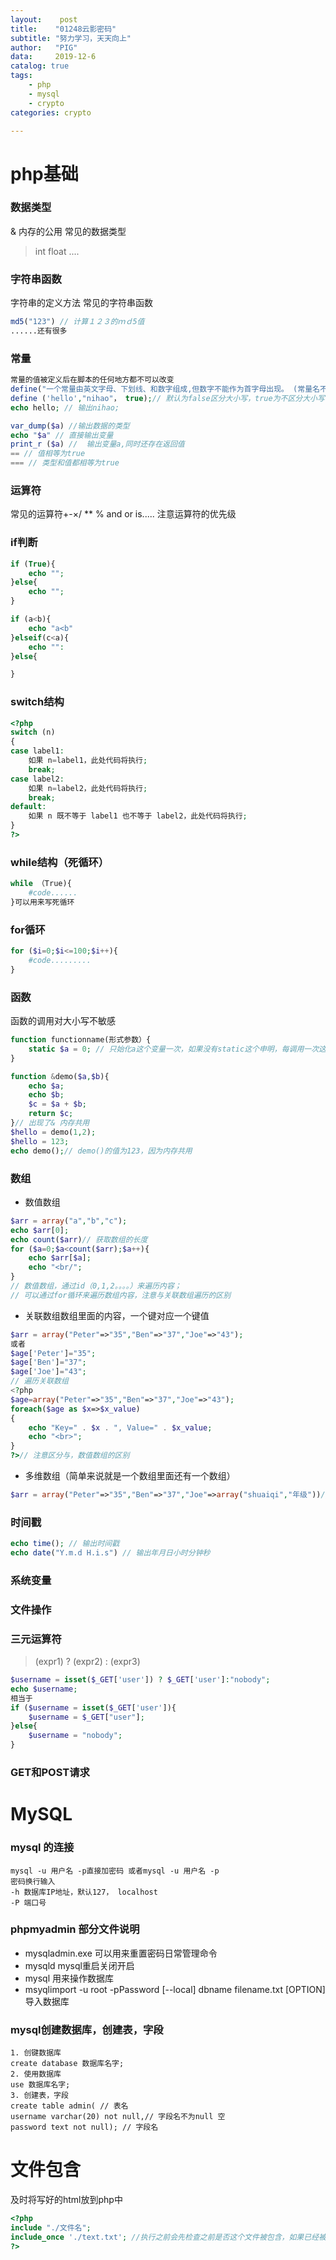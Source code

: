 ```yaml
---
layout:    post
title:    "01248云影密码"
subtitle: "努力学习，天天向上"
author:   "PIG"
data:     2019-12-6
catalog: true
tags:
    - php
    - mysql
    - crypto
categories: crypto

---
```



# php基础
### 数据类型
& 内存的公用
常见的数据类型
> int 
> float
> ....
### 字符串函数
字符串的定义方法
常见的字符串函数

```php
md5("123") // 计算１２３的ｍｄ5值
......还有很多

```
### 常量

```php
常量的值被定义后在脚本的任何地方都不可以改变
define("一个常量由英文字母、下划线、和数字组成,但数字不能作为首字母出现。 (常量名不需要加 $ 修饰符)")
define ('hello',"nihao"， true);// 默认为false区分大小写，true为不区分大小写
echo hello; // 输出nihao;

```

```php
var_dump($a) //输出数据的类型
echo "$a" // 直接输出变量
print_r ($a) //  输出变量a,同时还存在返回值
== // 值相等为true
=== // 类型和值都相等为true

```
### 运算符
常见的运算符+-×/ ** % and or is.....
注意运算符的优先级
### if判断

```php
if (True){
    echo "";
}else{
    echo "";
}

```

```php
if (a<b){
    echo "a<b"
}elseif(c<a){
    echo "":
}else{

}

```
### switch结构
```php
<?php
switch (n)
{
case label1:
    如果 n=label1，此处代码将执行;
    break;
case label2:
    如果 n=label2，此处代码将执行;
    break;
default:
    如果 n 既不等于 label1 也不等于 label2，此处代码将执行;
}
?>

```
### while结构（死循环）
```php
while （True){
    #code......
}可以用来写死循环
```
### for循环
```php
for ($i=0;$i<=100;$i++){
    #code.........
}
```
### 函数
函数的调用对大小写不敏感
```php
function functionname(形式参数）{
    static $a = 0; // 只始化a这个变量一次，如果没有static这个申明，每调用一次这个函数就重新初始化一次a这个变量
}
```
``` php
function &demo($a,$b){
    echo $a;
    echo $b;
    $c = $a + $b;
    return $c;
}// 出现了& 内存共用
$hello = demo(1,2);
$hello = 123;
echo demo();// demo()的值为123，因为内存共用
```
### 数组
* 数值数组
```php
$arr = array("a","b","c");
echo $arr[0];
echo count($arr)// 获取数组的长度
for ($a=0;$a<count($arr);$a++){
    echo $arr[$a];
    echo "<br/";
}
// 数值数组，通过id（0,1,2。。。。）来遍历内容；
// 可以通过for循环来遍历数组内容，注意与关联数组遍历的区别
```
* 关联数组数组里面的内容，一个键对应一个键值
```php
$arr = array("Peter"=>"35","Ben"=>"37","Joe"=>"43");
或者
$age['Peter']="35";
$age['Ben']="37";
$age['Joe']="43"; 
// 遍历关联数组
<?php
$age=array("Peter"=>"35","Ben"=>"37","Joe"=>"43");
foreach($age as $x=>$x_value)
{
    echo "Key=" . $x . ", Value=" . $x_value;
    echo "<br>";
}
?>// 注意区分与，数值数组的区别
```
* 多维数组（简单来说就是一个数组里面还有一个数组）
```php
$arr = array("Peter"=>"35","Ben"=>"37","Joe"=>array("shuaiqi","年级"))// 这就是一个二维数组，如果”Joe” 数组里面还有一个数组就是3维数组。
```
### 时间戳
```php
echo time(); // 输出时间戳
echo date("Y.m.d H.i.s") // 输出年月日小时分钟秒
```
### 系统变量
### 文件操作
### 三元运算符
> (expr1) ? (expr2) : (expr3)
```php
$username = isset($_GET['user']) ? $_GET['user']:"nobody";
echo $username;
相当于
if ($username = isset($_GET['user']){
    $username = $_GET["user"];
}else{
    $username = "nobody";
}
```
### GET和POST请求

# MySQL
### mysql 的连接
``` mysql
mysql -u 用户名 -p直接加密码 或者mysql -u 用户名 -p
密码换行输入
-h 数据库IP地址，默认127， localhost
-P 端口号
```
### phpmyadmin 部分文件说明
* mysqladmin.exe 可以用来重置密码日常管理命令
* mysqld mysql重启关闭开启
* mysql 用来操作数据库
* msyqlimport -u root -pPassword [--local] dbname filename.txt [OPTION] 导入数据库

### mysql创建数据库，创建表，字段
``` mysql
1. 创键数据库
create database 数据库名字;
2. 使用数据库
use 数据库名字;
3. 创建表，字段
create table admin( // 表名
username varchar(20) not null,// 字段名不为null 空
password text not null); // 字段名

```

# 文件包含
及时将写好的html放到php中
```php
<?php
include "./文件名";
include_once './text.txt'; //执行之前会先检查之前是否这个文件被包含，如果已经被包含了一次就不会执行。
?>

```